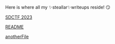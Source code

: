 Here is where all my ✨steallar✨writeups reside! 😏

[SDCTF 2023](SDCTF2023.html)

[README](README.html)

[anotherFile](anotherFile.html)